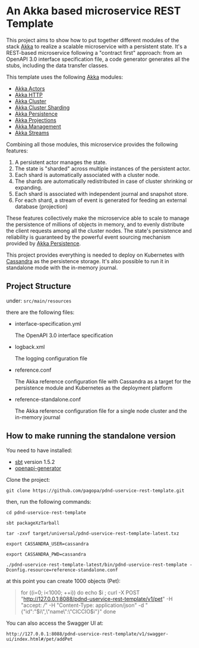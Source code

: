 # An Akka based microservice REST Template

This project aims to show how to put together different modules of the stack [Akka](https://akka.io) to realize a scalable microservice with a persistent state.
It's a REST-based microservice following a "contract first" approach: from an OpenAPI 3.0 interface specification file, a code generator generates all the stubs, including the data transfer classes.

This template uses the following [Akka](https://akka.io) modules:

* [Akka Actors](https://doc.akka.io/docs/akka/current/typed/index.html)
* [Akka HTTP](https://doc.akka.io/docs/akka-http/current/introduction.html)
* [Akka Cluster](https://doc.akka.io/docs/akka/current/typed/cluster.html)
* [Akka Cluster Sharding](https://doc.akka.io/docs/akka/current/typed/cluster-sharding.html)
* [Akka Persistence](https://doc.akka.io/docs/akka/current/typed/persistence.html)
* [Akka Projections](https://doc.akka.io/docs/akka-projection/current/)
* [Akka Management](https://doc.akka.io/docs/akka-management/current/)
* [Akka Streams](https://doc.akka.io/docs/akka/current/stream/index.html)

Combining all those modules, this microservice provides the following features:
 1. A persistent actor manages the state.
 2. The state is "sharded" across multiple instances of the persistent actor.
 3. Each shard is automatically associated with a cluster node.
 4. The shards are automatically redistributed in case of cluster shrinking or expanding.
 5. Each shard is associated with independent journal and snapshot store.
 6. For each shard, a stream of event is generated for feeding an external database (projection)

These features collectively make the microservice able to scale to manage the persistence of millions of objects in memory,
and to evenly distribute the client requests among all the cluster nodes.
The state's persistence and reliability is guaranteed by the powerful event sourcing mechanism provided by [Akka Persistence](https://doc.akka.io/docs/akka/current/typed/persistence.html).

This project provides everything is needed to deploy on Kubernetes with [Cassandra](https://doc.akka.io/docs/akka-persistence-cassandra/current/) as the persistence storage. It's also possible to run it in standalone mode with the in-memory journal.

## Project Structure

under:
`src/main/resources`

there are the following files:
* interface-specification.yml

	The OpenAPI 3.0 interface specification
* logback.xml

	The logging configuration file
* reference.conf

	The Akka reference configuration file with Cassandra as a target for the persistence module and Kubernetes as the deployment platform

* reference-standalone.conf

	The Akka reference configuration file for a single node cluster and the in-memory journal

## How to make running the standalone version

You need to have installed:
* [sbt](https://www.scala-sbt.org/) version 1.5.2
* [openapi-generator](https://github.com/OpenAPITools/openapi-generator)

Clone the project: 

`git clone https://github.com/pagopa/pdnd-uservice-rest-template.git`

then, run the following commands:

`cd pdnd-uservice-rest-template`

`sbt packageXzTarball`

`tar -zxvf target/universal/pdnd-uservice-rest-template-latest.txz`

`export CASSANDRA_USER=cassandra`

`export CASSANDRA_PWD=cassandra`

`./pdnd-uservice-rest-template-latest/bin/pdnd-uservice-rest-template -Dconfig.resource=reference-standalone.conf`

at this point you can create 1000 objects (Pet):

> for ((i=0; i<1000; ++i))
do
echo $i ; curl -X POST "http://127.0.0.1:8088/pdnd-uservice-rest-template/v1/pet" -H  "accept: */*" -H  "Content-Type: application/json" -d "{\"id\":\"$i\",\"name\":\"CICCIO$i\"}"
done

You can also access the Swagger UI at: 

`http://127.0.0.1:8088/pdnd-uservice-rest-template/v1/swagger-ui/index.html#/pet/addPet`
